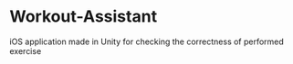 # Workout-Assistant
iOS application made in Unity for checking the correctness of performed exercise
